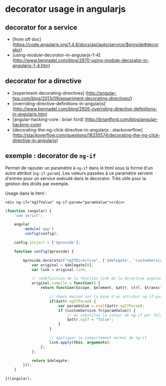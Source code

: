 # decorator usage in angularjs

## decorator for a service

- [from off doc] (https://code.angularjs.org/1.4.8/docs/api/auto/service/$provide#decorator)
- [using-module-decorator-in-angularjs-1-4] (http://www.bennadel.com/blog/2870-using-module-decorator-in-angularjs-1-4.htm)

## decorator for a directive

- [experiment-decorating-directives] (http://angular-tips.com/blog/2013/09/experiment-decorating-directives/)
- [overriding-directive-definitions-in-angularjs] (http://www.bennadel.com/blog/2926-overriding-directive-definitions-in-angularjs.htm)
- [angular-hacking-core : brian ford] (http://briantford.com/blog/angular-hacking-core)
- [decorating-the-ng-click-directive-in-angularjs : stackoverflow] (http://stackoverflow.com/questions/18335574/decorating-the-ng-click-directive-in-angularjs)

## exemple : decorator de `ng-if`

Permet de rajouter un paramètre à `ng-if` dans le html sous la forme d'un autre attribut (`ng-if-param`).
Les valeurs passées à ce paramètre servent d'entrée pour un service exécuté dans le decorator.
Très utile pour la gestion des droits par exemple.

Usage dans le html :
```
<div ng-if="ngIfValue" ng-if-param="paramValue"></div>
```

```javascript
(function (angular) {
    'use strict';

    angular
        .module('app')
        .config(config);

    config.$inject = ['$provide'];

    function config($provide) {

        $provide.decorator("ngIfDirective", ['$delegate', 'customService', function($delegate, customService) {
            var original = $delegate[0];
            var link = original.link;

            // redéfinition de la fonction link de la directive angular ng-if
            original.compile = function() {
                return function($scope, $element, $attr, ctrl, $transclude) {

                    // check maison sur la base d'un attribut ng-if-param
                    if($attr.ngIfParam) {
                        var paramValue = eval($attr.ngIfParam);
                        if (customService.fn(paramValue)) {
                            // on substitue la valeur de ng-if par false
                            $attr.ngIf = "false";
                        }
                    }

                    // appliquer le comportement normal de ng-if
                    link.apply(this, arguments);
                };
            };

            return $delegate;
        }]);
    }

})(angular);
```
